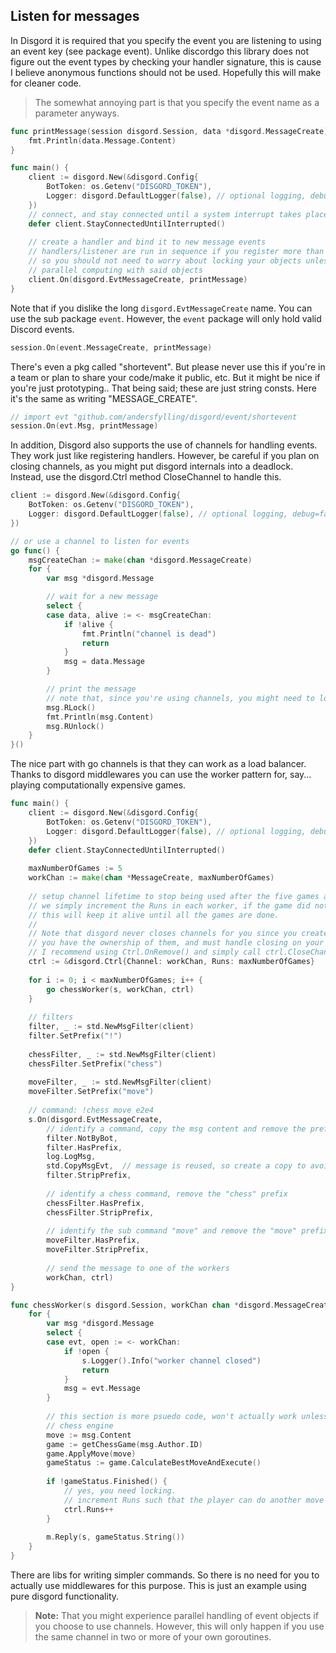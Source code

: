 ## Listen for messages

In Disgord it is required that you specify the event you are listening to using an event key (see package event). Unlike discordgo this library does not figure out the event types by checking your handler signature, this is cause I believe anonymous functions should not be used. Hopefully this will make for cleaner code. 

> The somewhat annoying part is that you specify the event name as a parameter anyways.
```go
func printMessage(session disgord.Session, data *disgord.MessageCreate) {
    fmt.Println(data.Message.Content)
}

func main() {
    client := disgord.New(&disgord.Config{
        BotToken: os.Getenv("DISGORD_TOKEN"),
        Logger: disgord.DefaultLogger(false), // optional logging, debug=false
    })
    // connect, and stay connected until a system interrupt takes place
    defer client.StayConnectedUntilInterrupted()
    
    // create a handler and bind it to new message events
    // handlers/listener are run in sequence if you register more than one
    // so you should not need to worry about locking your objects unless you do any
    // parallel computing with said objects
    client.On(disgord.EvtMessageCreate, printMessage)
}
```

Note that if you dislike the long `disgord.EvtMessageCreate` name. You can use the sub package `event`. However, the `event` package will only hold valid Discord events.
```go 
session.On(event.MessageCreate, printMessage)
```

There's even a pkg called "shortevent". But please never use this if you're in a team or plan to share your code/make it public, etc. But it might be nice if you're just prototyping..
That being said; these are just string consts. Here it's the same as writing "MESSAGE_CREATE".
```go 
// import evt "github.com/andersfylling/disgord/event/shortevent
session.On(evt.Msg, printMessage)
```

In addition, Disgord also supports the use of channels for handling events. They work just like registering handlers.
However, be careful if you plan on closing channels, as you might put disgord internals into a deadlock. Instead, use the disgord.Ctrl method CloseChannel to handle this.
```go
client := disgord.New(&disgord.Config{
    BotToken: os.Getenv("DISGORD_TOKEN"),
    Logger: disgord.DefaultLogger(false), // optional logging, debug=false
})

// or use a channel to listen for events
go func() {
    msgCreateChan := make(chan *disgord.MessageCreate)
    for {
        var msg *disgord.Message

        // wait for a new message
        select {
        case data, alive := <- msgCreateChan:
            if !alive {
                fmt.Println("channel is dead")
                return
            }
            msg = data.Message
        }

        // print the message
        // note that, since you're using channels, you might need to lock your disgord objects.
        msg.RLock()
        fmt.Println(msg.Content)
        msg.RUnlock()
    }
}()
```

The nice part with go channels is that they can work as a load balancer. Thanks to disgord middlewares you can use the worker pattern for, say... playing computationally expensive games.
```go
func main() {
	client := disgord.New(&disgord.Config{
        BotToken: os.Getenv("DISGORD_TOKEN"),
        Logger: disgord.DefaultLogger(false), // optional logging, debug=false
    })
    defer client.StayConnectedUntilInterrupted()
	
	maxNumberOfGames := 5
	workChan := make(chan *MessageCreate, maxNumberOfGames)
	
	// setup channel lifetime to stop being used after the five games are finished
	// we simply increment the Runs in each worker, if the game did not finish.
	// this will keep it alive until all the games are done.
	//
	// Note that disgord never closes channels for you since you create the channels
	// you have the ownership of them, and must handle closing on your own.
	// I recommend using Ctrl.OnRemove() and simply call ctrl.CloseChannel() in this situation.
	ctrl := &disgord.Ctrl{Channel: workChan, Runs: maxNumberOfGames}
	
	for i := 0; i < maxNumberOfGames; i++ {
		go chessWorker(s, workChan, ctrl)
	}
	
	// filters
    filter, _ := std.NewMsgFilter(client)
    filter.SetPrefix("!")
    
    chessFilter, _ := std.NewMsgFilter(client)
    chessFilter.SetPrefix("chess")
    
    moveFilter, _ := std.NewMsgFilter(client)
    moveFilter.SetPrefix("move")
	
	// command: !chess move e2e4
	s.On(disgord.EvtMessageCreate,
		// identify a command, copy the msg content and remove the prefix
        filter.NotByBot,
        filter.HasPrefix,
        log.LogMsg,
        std.CopyMsgEvt,  // message is reused, so create a copy to avoid issues
        filter.StripPrefix,
        
        // identify a chess command, remove the "chess" prefix
        chessFilter.HasPrefix,
        chessFilter.StripPrefix,
        
        // identify the sub command "move" and remove the "move" prefix
        moveFilter.HasPrefix,
        moveFilter.StripPrefix,
        
        // send the message to one of the workers
		workChan, ctrl)
}

func chessWorker(s disgord.Session, workChan chan *disgord.MessageCreate, ctrl *&disgord.Ctrl) {
	for {
		var msg *disgord.Message
		select {
		case evt, open := <- workChan:
		    if !open {
		        s.Logger().Info("worker channel closed")
		        return
		    }
		    msg = evt.Message
		}
		
		// this section is more psuedo code, won't actually work unless you have a 
		// chess engine
		move := msg.Content 
		game := getChessGame(msg.Author.ID)
		game.ApplyMove(move)
		gameStatus := game.CalculateBestMoveAndExecute()
		
		if !gameStatus.Finished() {
			// yes, you need locking.
			// increment Runs such that the player can do another move
			ctrl.Runs++
		}
		
		m.Reply(s, gameStatus.String())
	}
}
```
There are libs for writing simpler commands. So there is no need for you to actually use middlewares for this purpose. This is just an example using pure disgord functionality.

> **Note:** That you might experience parallel handling of event objects if you choose to use channels. However, this will only happen if you use the same channel in two or more of your own goroutines.
